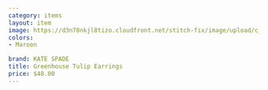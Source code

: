 ```yaml
---
category: items
layout: item
image: https://d3n78nkjl8tizo.cloudfront.net/stitch-fix/image/upload/c_scale,h_500/e_trim:9/f_auto,q_auto/e_replace_color:f2f3f4:300:ffffff/v1680686140/ibxzaujwctfhauherbfo.jpg
colors: 
- Maroon

brand: KATE SPADE
title: Greenhouse Tulip Earrings
price: $48.00
---
```




